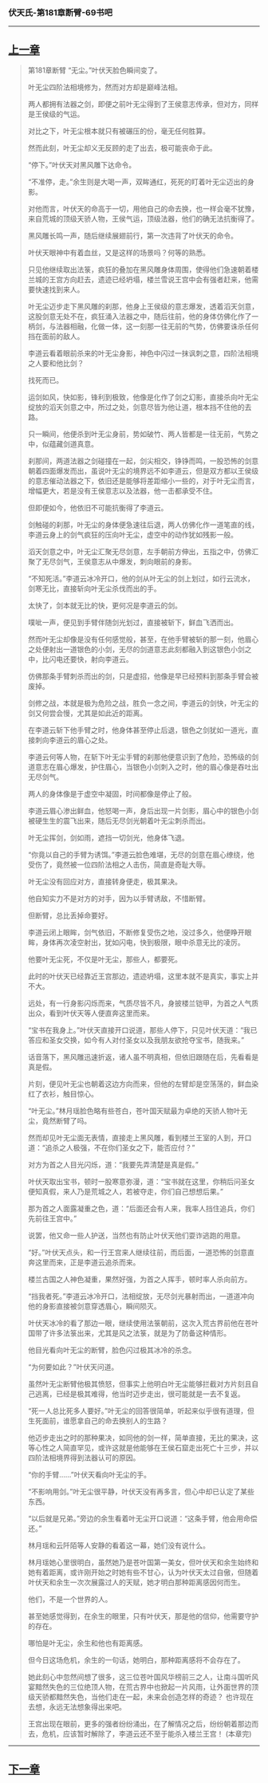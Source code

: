 ### 伏天氏-第181章断臂-69书吧

--------
[上一章](./6379c1e99fb90f9bd771b1f5d7d225a7.md)
--------


>
>
>
>第181章断臂
>“无尘。”叶伏天脸色瞬间变了。
>
>叶无尘四阶法相境修为，然而对方却是巅峰法相。
>
>两人都拥有法器之剑，即便之前叶无尘得到了王侯意志传承，但对方，同样是王侯级的气运。
>
>对比之下，叶无尘根本就只有被碾压的份，毫无任何胜算。
>
>然而此刻，叶无尘却义无反顾的走了出去，极可能丧命于此。
>
>“停下。”叶伏天对黑风雕下达命令。
>
>“不准停，走。”余生则是大喝一声，双眸通红，死死的盯着叶无尘迈出的身影。
>
>对他而言，叶伏天的命高于一切，用他自己的命去换，也一样会毫不犹豫，来自荒城的顶级天骄人物，王侯气运，顶级法器，他们的确无法抗衡得了。
>
>黑风雕长鸣一声，随后继续展翅前行，第一次违背了叶伏天的命令。
>
>叶伏天眼神中有着血丝，又是这样的场景吗？何等的熟悉。
>
>只见他继续取出法箓，疯狂的叠加在黑风雕身体周围，使得他们急速朝着楼兰城的王宫方向赶去，遗迹已经坍塌，楼兰雪说王宫中会有强者赶来，他需要快速找到来人。
>
>叶无尘迈步走下黑风雕的刹那，他身上王侯级的意志爆发，透着滔天剑意，这股剑意无处不在，疯狂涌入法器之中，随后往前，他的身体仿佛化作了一柄剑，与法器相融，化做一体，这一刻那一往无前的气势，仿佛要诛杀任何挡在面前的敌人。
>
>李道云看着眼前杀来的叶无尘身影，神色中闪过一抹讽刺之意，四阶法相境之人要和他比剑？
>
>找死而已。
>
>运剑如风，快如影，锋利到极致，他像是化作了剑之幻影，直接杀向叶无尘绽放的滔天剑意之中，所过之处，剑意尽皆为他让道，根本挡不住他的去路。
>
>只一瞬间，他便杀到叶无尘身前，势如破竹、两人皆都是一往无前，气势之中，似蕴藏剑道真意。
>
>刹那间，两道法器之剑碰撞在一起，剑尖相交，铮铮而鸣，一股恐怖的剑意朝着四面爆发而出，虽说叶无尘的境界远不如李道云，但是双方都以王侯级的意志催动法器之下，依旧还是能够将差距缩小一些的，对于叶无尘而言，增幅更大，若是没有王侯意志以及法器，他一击都承受不住。
>
>但即便如今，他依旧不可能抗衡得了李道云。
>
>剑触碰的刹那，叶无尘的身体便急速往后退，两人仿佛化作一道笔直的线，李道云身上的剑气疯狂的压向叶无尘，虚空中的动作犹如残影一般。
>
>滔天剑意之中，叶无尘汇聚无尽剑意，左手朝前方伸出，五指之中，仿佛汇聚了无尽剑气，王侯意志从中爆发，刺向眼前的身影。
>
>“不知死活。”李道云冰冷开口，他的剑从叶无尘的剑上划过，如行云流水，剑寒无比，直接斩向叶无尘杀伐而出的手。
>
>太快了，剑本就无比的快，更何况是李道云的剑。
>
>噗呲一声，便见到手臂伴随剑光划过，直接被斩下，鲜血飞洒而出。
>
>然而叶无尘却像是没有任何感觉般，甚至，在他手臂被斩的那一刻，他眉心之处便射出一道银色的小剑，无尽的剑道意志此刻都融入到这银色小剑之中，比闪电还要快，射向李道云。
>
>仿佛那条手臂刺杀而出的剑，只是虚招，他像是早已经预料到那条手臂会被废掉。
>
>剑修之战，本就是极为危险之战，胜负一念之间，李道云的剑快，叶无尘的剑又何尝会慢，尤其是如此近的距离。
>
>在李道云斩下他手臂之时，他身体甚至停止后退，银色之剑犹如一道光，直接刺向李道云的眉心之处。
>
>李道云何等人物，在斩下叶无尘手臂的刹那他便意识到了危险，恐怖级的剑道意志在眉心爆发，护住眉心，当银色小剑刺入之时，他的眉心像是吞吐出无尽剑气。
>
>两人的身体像是于虚空中凝固，时间都像是停止了般。
>
>李道云眉心渗出鲜血，他怒喝一声，身后出现一片剑影，眉心中的银色小剑被硬生生的震飞出来，随后无尽剑光朝着叶无尘刺杀而出。
>
>叶无尘挥剑，剑如雨，遮挡一切剑光，他身体飞退。
>
>“你竟以自己的手臂为诱饵。”李道云脸色难堪，无尽的剑意在眉心缭绕，他受伤了，竟然被一位四阶法相之人击伤，简直是奇耻大辱。
>
>叶无尘没有回应对方，直接转身便走，极其果决。
>
>他自知实力不是对方的对手，因为以手臂诱敌，不惜断臂。
>
>但断臂，总比丢掉命要好。
>
>李道云闭上眼眸，剑气依旧，不断修复受伤之地，没过多久，他便睁开眼眸，身体再次凌空射出，犹如闪电，快到极限，眼中杀意无比的凌厉。
>
>他要叶无尘死，不仅是叶无尘，那些人，都要死。
>
>此时的叶伏天已经靠近王宫那边，遗迹坍塌，这里本就不是真实，事实上并不大。
>
>远处，有一行身影闪烁而来，气质尽皆不凡，身披楼兰铠甲，为首之人气质出众，看到叶伏天等人便直奔这里而来。
>
>“宝书在我身上。”叶伏天直接开口说道，那些人停下，只见叶伏天道：“我已答应和圣女交换，如今有人对付圣女以及我朋友欲抢夺宝书，随我来。”
>
>话音落下，黑风雕迅速折返，诸人虽不明真相，但依旧跟随在后，先看看是真是假。
>
>片刻，便见叶无尘也朝着这边方向而来，但他的左臂却是空荡荡的，鲜血染红了衣衫，触目惊心。
>
>“叶无尘。”林月瑶脸色略有些苍白，苍叶国天赋最为卓绝的天骄人物叶无尘，竟然断臂了吗。
>
>然而却见叶无尘面无表情，直接走上黑风雕，看到楼兰王室的人到，开口道：“追杀之人极强，不在你们圣女之下，能否应付？”
>
>对方为首之人目光闪烁，道：“我要先弄清楚是真是假。”
>
>叶伏天取出宝书，顿时一股寒意弥漫，道：“宝书就在这里，你稍后问圣女便知真假，来人乃是荒城之人，若被夺走，你们自己想想后果。”
>
>那为首之人面露凝重之色，道：“后面还会有人来，我率人挡住追兵，你们先前往王宫中。”
>
>说罢，他又命一些人护送，当然也有防止叶伏天他们耍诈逃跑的用意。
>
>“好。”叶伏天点头，和一行王宫来人继续往前，而后面，一道恐怖的剑意直奔这里而来，正是李道云追杀而来。
>
>楼兰古国之人神色凝重，果然好强，为首之人挥手，顿时率人杀向前方。
>
>“挡我者死。”李道云冰冷开口，法相绽放，无尽剑光暴射而出，一道道冲向他的身影直接被剑意穿透眉心，瞬间陨灭。
>
>叶伏天冰冷的看了那边一眼，继续使用法箓朝前，这次入荒古界前他在苍叶国带了许多法箓出来，尤其是风之法箓，就是为了防备这种情形。
>
>他目光看向叶无尘的断臂，脸色闪过极其冰冷的杀念。
>
>“为何要如此？”叶伏天问道。
>
>虽然叶无尘断臂他极其愤怒，但事实上他明白叶无尘能够拦截对方片刻且自己逃离，已经是极其难得，他当时迈步走出，很可能就是一去不复返。
>
>“死一人总比死多人要好。”叶无尘的回答很简单，听起来似乎很有道理，但生死面前，谁愿拿自己的命去换别人的生路？
>
>他迈步走出之时的那种果决，如同他的剑一样，简单直接，无比的果决，这等心性之人简直罕见，或许这就是他能够在王侯石窟走出死亡十三步，并以四阶法相境界得到法器认可的原因。
>
>“你的手臂……”叶伏天看向叶无尘的手。
>
>“不影响用剑。”叶无尘很平静，叶伏天没有再多言，但心中却已认定了某些东西。
>
>“以后就是兄弟。”旁边的余生看着叶无尘开口说道：“这条手臂，他会用命偿还。”
>
>林月瑶和云阡陌等人安静的看着这一幕，她们没有说什么。
>
>林月瑶她心里很明白，虽然她乃是苍叶国第一美女，但叶伏天和余生始终和她有着距离，或许刚开始之时她有些不甘心，认为叶伏天太过自傲，但随着叶伏天和余生一次次展露过人的天赋，她才明白那种距离感因何而生。
>
>他们，不是一个世界的人。
>
>甚至她感觉得到，在余生的眼里，只有叶伏天，那是他的信仰，他需要守护的存在。
>
>哪怕是叶无尘，余生和他也有距离感。
>
>但今日这场危机，余生的一句话，她明白，那种距离感将不会存在了。
>
>她此刻心中忽然间想了很多，这三位苍叶国风华榜前三之人，让南斗国听风宴黯然失色的三位绝顶人物，在荒古界中也掀起一片风雨，让外面世界的顶级天骄都黯然失色，当他们走在一起，未来会创造怎样的奇迹？
>也许现在去想，永远无法想象得出来吧。
>
>王宫出现在眼前，更多的强者纷纷涌出，在了解情况之后，纷纷朝着那边而去，危机，应该暂时解除了，李道云还不至于能杀入楼兰王宫！
>(本章完)
>
>

--------
[下一章](./1b530ad578cee201d88f41eb874357ac.md)
--------
